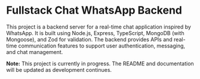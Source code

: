 # Fullstack Chat WhatsApp Backend

This project is a backend server for a real-time chat application inspired by WhatsApp. It is built using Node.js, Express, TypeScript, MongoDB (with Mongoose), and Zod for validation. The backend provides APIs and real-time communication features to support user authentication, messaging, and chat management.

**Note:** This project is currently in progress. The README and documentation will be updated as development continues.
